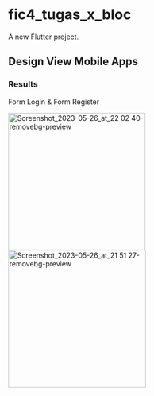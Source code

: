 # fic4_tugas_x_bloc

A new Flutter project.

## Design View Mobile Apps

### Results 

Form Login & Form Register

<img width="276" alt="Screenshot_2023-05-26_at_22 02 40-removebg-preview" src="https://github.com/4tiknugraha/fic4_tugas_x_bloc/assets/38272198/703bd91c-5f0d-4cc2-8693-dda119aca623">
<img width="277" alt="Screenshot_2023-05-26_at_21 51 27-removebg-preview" src="https://github.com/4tiknugraha/fic4_tugas_x_bloc/assets/38272198/56dfcdcc-acd1-4948-82ff-a16dfd8f8685">

